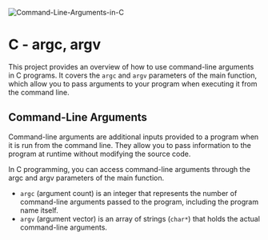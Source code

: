 ![Command-Line-Arguments-in-C](https://github.com/softlink2/alx-low_level_programming/assets/121310192/9e938dd3-bbf7-4d14-94e1-ed81cb32d2f9)
# C - argc, argv
This project provides an overview of how to use command-line arguments in C programs. It covers the `argc` and `argv` parameters of the main function, which allow you to pass arguments to your program when executing it from the command line.  
## Command-Line Arguments  
Command-line arguments are additional inputs provided to a program when it is run from the command line. They allow you to pass information to the program at runtime without modifying the source code.

In C programming, you can access command-line arguments through the argc and argv parameters of the main function.  
* `argc` (argument count) is an integer that represents the number of command-line arguments passed to the program, including the program name itself.  
* `argv` (argument vector) is an array of strings (`char*`) that holds the actual command-line arguments.

